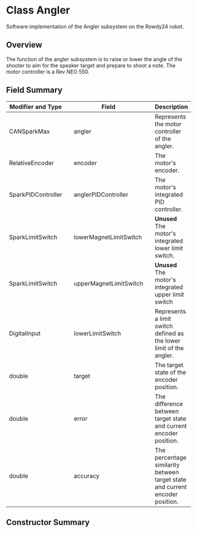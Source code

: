 # Class Angler

Software implementation of the Angler subsystem on the Rowdy24 robot.

## Overview

The function of the angler subsystem is to raise or lower the angle of the shooter to aim for the speaker target and prepare to shoot a note. The motor controller is a Rev NEO 550.

## Field Summary

| **Modifier and Type** |   | **Field**              |   | **Description**                                                              |
|-----------------------|---|------------------------|---|------------------------------------------------------------------------------|
| CANSparkMax           |   | angler                 |   | Represents the motor controller of the angler.                               |
| RelativeEncoder       |   | encoder                |   | The motor's encoder.                                                         |
| SparkPIDController    |   | anglerPIDController    |   | The motor's integrated PID controller.                                       |
| SparkLimitSwitch      |   | lowerMagnetLimitSwitch |   | **Unused** The motor's integrated lower limit switch.                        |
| SparkLimitSwitch      |   | upperMagnetLimitSwitch |   | **Unused** The motor's integrated upper limit switch                         |
| DigitalInput          |   | lowerLimitSwitch       |   | Represents a limit switch defined as the lower limit of the angler.          |
| double                |   | target                 |   | The target state of the encoder position.                                    |
| double                |   | error                  |   | The difference between target state and current encoder position.            |
| double                |   | accuracy               |   | The percentage similarity between target state and current encoder position. |

## Constructor Summary
